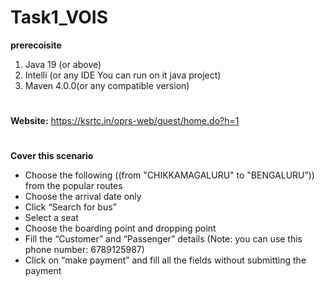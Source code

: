 # Task1_VOIS
**prerecoisite**
1. Java 19 (or above)
2. Intelli (or any IDE You can run on it java project)
3. Maven 4.0.0(or any compatible version)
 #  
**Website:** https://ksrtc.in/oprs-web/guest/home.do?h=1
#
**Cover this scenario**
- Choose the following ((from "CHIKKAMAGALURU" to "BENGALURU”)) from the popular routes
-	Choose the arrival date only 
-	Click “Search for bus”
-	Select a seat
-	Choose the boarding point and dropping point
-	Fill the “Customer” and “Passenger” details (Note: you can use this phone number: 6789125987)
-	Click on “make payment” and fill all the fields without submitting the payment

   
